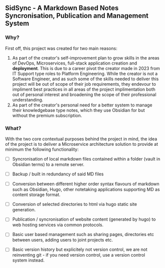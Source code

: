 ## SidSync - A Markdown Based Notes Syncronisation, Publication and Management System

### Why?

First off, this project was created for two main reasons:

1. As part of the creator's self-improvement plan to grow skills in the areas of DevOps, Microservices, full-stack application creation and **deployment**. This is due to a career pivot the creator made in 2023 from IT Support type roles to Platform Engineering. While the creator is not a Software Engineer, and as such some of the skills needed to deliver this project will be out of scope of their job requirements, they endevour to impliment best practices in all areas of the project implimentation both out of personal interest and broadening the scope of their professional understanding.
2. As part of the creator's personal need for a better system to manage their knowledgebase type notes, which they use Obsidian for but without the premium subscription. 

### What?

With the two core contextual purposes behind the project in mind, the idea of the project is to deliver a Microservice architecture solution to provide at minimum the following functionality:

- [ ] Syncronisation of local markdown files contained within a folder (vault in Obsidian terms) to a remote server.
- [ ] Backup / built in redundancy of said MD files
- [ ] Conversion between different higher order syntax flavours of markdown such as Obsidian, Hugo, other notetaking applications supporting MD as content storage format.
- [ ] Conversion of selected directories to html via hugo static site generation.
- [ ] Publication / syncronisation of website content (generated by hugo) to web hosting services via common protocols.
- [ ] Basic user based management such as sharing pages, directories etc between users, adding users to joint projects etc.
- [ ] Basic version history but explicitely not version control, we are not reinventing git - if you need version control, use a version control system instead.




<!--

**Here are some ideas to get you started:**

🙋‍♀️ A short introduction - what is your organization all about?
🌈 Contribution guidelines - how can the community get involved?
👩‍💻 Useful resources - where can the community find your docs? Is there anything else the community should know?
🍿 Fun facts - what does your team eat for breakfast?
🧙 Remember, you can do mighty things with the power of [Markdown](https://docs.github.com/github/writing-on-github/getting-started-with-writing-and-formatting-on-github/basic-writing-and-formatting-syntax)
-->
